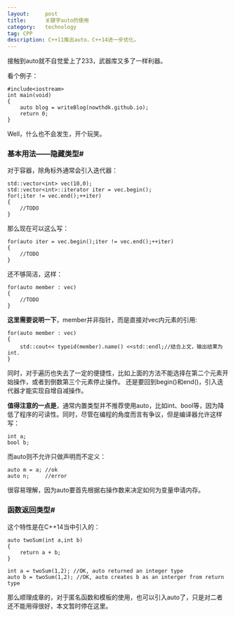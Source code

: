 ```yaml
---
layout:     post
title:      关键字auto的使用
category: 	technology
tag: CPP
description: C++11推出auto，C++14进一步优化。
---
```


接触到auto就不自觉爱上了233，武器库又多了一样利器。

看个例子：

	#include<iostream>
	int main(void)
	{
	    auto blog = writeBlog(nowthdk.github.io);
	    return 0;
	}

Well，什么也不会发生，开个玩笑。
### 基本用法——隐藏类型#
对于容器，除角标外通常会引入迭代器：

	std::vector<int> vec(10,0);
	std::vector<int>::iterator iter = vec.begin();
	for(;iter != vec.end();++iter)
	{
        //TODO
	}

那么现在可以这么写：

	for(auto iter = vec.begin();iter != vec.end();++iter)
	{
	    //TODO
	}

还不够简洁，这样：

	for(auto member : vec)
	{
	    //TODO
	}

__这里需要说明一下__，member并非指针，而是直接对vec内元素的引用:

	for(auto member : vec)
	{
	    std::cout<< typeid(member).name() <<std::endl;//结合上文，输出结果为int.
	}

同时，对于遍历也失去了一定的便捷性，比如上面的方法不能选择在第二个元素开始操作，或者到倒数第三个元素停止操作。
还是要回到begin()和end()，引入迭代器才能实现自增自减操作。

__值得注意的一点是__，通常内置类型并不推荐使用auto，比如int、bool等，因为降低了程序的可读性。同时，尽管在编程的角度而言有争议，但是编译器允许这样写：

	int a;
	bool b;

而auto则不允许只做声明而不定义：

	auto m = a; //ok
	auto n;		//error

很容易理解，因为auto要首先根据右操作数来决定如何为变量申请内存。

### 函数返回类型#
这个特性是在C++14当中引入的：
	
	auto twoSum(int a,int b)
	{
	    return a + b;
	}
	
	int a = twoSum(1,2); //OK, auto returned an integer type
	auto b = twoSum(1,2); //OK, auto creates b as an interger from return type

那么顺理成章的，对于匿名函数和模板的使用，也可以引入auto了，只是对二者还不能用得很好，本文暂时停在这里。